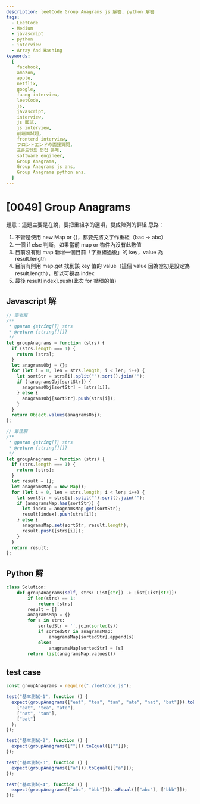 ```yaml
---
description: leetCode Group Anagrams js 解答, python 解答
tags:
  - LeetCode
  - Medium
  - javascript
  - python
  - interview
  - Array And Hashing
keywords:
  [
    facebook,
    amazon,
    apple,
    netflix,
    google,
    faang interview,
    leetCode,
    js,
    javascript,
    interview,
    js 面試,
    js interview,
    前端面試題,
    frontend interview,
    フロントエンドの面接質問,
    프론트엔드 면접 문제,
    software engineer,
    Group Anagrams,
    Group Anagrams js ans,
    Group Anagrams python ans,
  ]
---
```


# [0049] Group Anagrams

題意：這題主要是在說，要把重組字的選項，變成陣列的群組
思路：

1. 不管是使用 new Map or {}，都要先將文字作重組（bac -> abc）
2. 一個 if else 判斷，如果當前 map or 物件內沒有此數值
3. 目前沒有則 map 新增一個目前「字重組過後」的 key，value 為 result.length
4. 目前有則用 map.get 找到該 key 值的 value（這個 value 因為當初是設定為 result.length），所以可視為 index
5. 最後 result[index].push(此次 for 循環的值)

## Javascript 解

```js
// 筆者解
/**
 * @param {string[]} strs
 * @return {string[][]}
 */
let groupAnagrams = function (strs) {
  if (strs.length === 1) {
    return [strs];
  }
  let anagramsObj = {};
  for (let i = 0, len = strs.length; i < len; i++) {
    let sortStr = strs[i].split("").sort().join("");
    if (!anagramsObj[sortStr]) {
      anagramsObj[sortStr] = [strs[i]];
    } else {
      anagramsObj[sortStr].push(strs[i]);
    }
  }
  return Object.values(anagramsObj);
};
```

```js
// 最佳解
/**
 * @param {string[]} strs
 * @return {string[][]}
 */
let groupAnagrams = function (strs) {
  if (strs.length === 1) {
    return [strs];
  }
  let result = [];
  let anagramsMap = new Map();
  for (let i = 0, len = strs.length; i < len; i++) {
    let sortStr = strs[i].split("").sort().join("");
    if (anagramsMap.has(sortStr)) {
      let index = anagramsMap.get(sortStr);
      result[index].push(strs[i]);
    } else {
      anagramsMap.set(sortStr, result.length);
      result.push([strs[i]]);
    }
  }
  return result;
};
```

## Python 解

```python
class Solution:
    def groupAnagrams(self, strs: List[str]) -> List[List[str]]:
        if len(strs) == 1:
            return [strs]
        result = []
        anagramsMap = {}
        for s in strs:
            sortedStr = ''.join(sorted(s))
            if sortedStr in anagramsMap:
                anagramsMap[sortedStr].append(s)
            else:
                anagramsMap[sortedStr] = [s]
        return list(anagramsMap.values())
```

## test case

```js
const groupAnagrams = require("./leetcode.js");

test("基本測試-1", function () {
  expect(groupAnagrams(["eat", "tea", "tan", "ate", "nat", "bat"])).toEqual(
    ["eat", "tea", "ate"],
    ["nat", "tan"],
    ["bat"]
  );
});

test("基本測試-2", function () {
  expect(groupAnagrams([""])).toEqual([[""]]);
});

test("基本測試-3", function () {
  expect(groupAnagrams(["a"])).toEqual([["a"]]);
});

test("基本測試-4", function () {
  expect(groupAnagrams(["abc", "bbb"])).toEqual([["abc"], ["bbb"]]);
});
```

